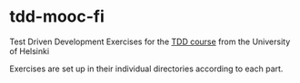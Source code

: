 # tdd-mooc-fi

Test Driven Development Exercises for the [TDD course](https://tdd.mooc.fi/) from the University of Helsinki

Exercises are set up in their individual directories according to each part.
